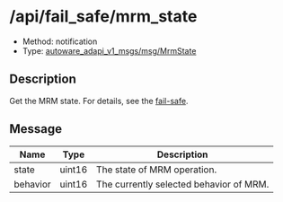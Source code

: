<!-- This file is generated by a tool. Do not edit directly. -->

# /api/fail_safe/mrm_state

- Method: notification
- Type: [autoware_adapi_v1_msgs/msg/MrmState](../../../types/autoware_adapi_v1_msgs/msg/mrm_state.md)

## Description

Get the MRM state. For details, see the [fail-safe](./index.md).

## Message

| Name     | Type   | Description                             |
| -------- | ------ | --------------------------------------- |
| state    | uint16 | The state of MRM operation.             |
| behavior | uint16 | The currently selected behavior of MRM. |
